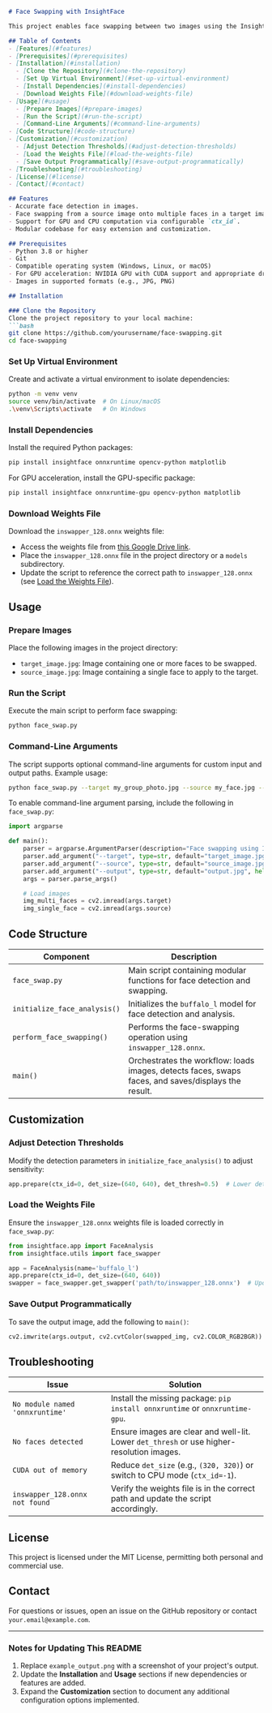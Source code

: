 
```markdown
# Face Swapping with InsightFace

This project enables face swapping between two images using the InsightFace library, leveraging state-of-the-art face analysis and swapping capabilities. It detects faces in a target image and replaces them with a face from a source image, supporting both CPU and GPU acceleration.

## Table of Contents
- [Features](#features)
- [Prerequisites](#prerequisites)
- [Installation](#installation)
  - [Clone the Repository](#clone-the-repository)
  - [Set Up Virtual Environment](#set-up-virtual-environment)
  - [Install Dependencies](#install-dependencies)
  - [Download Weights File](#download-weights-file)
- [Usage](#usage)
  - [Prepare Images](#prepare-images)
  - [Run the Script](#run-the-script)
  - [Command-Line Arguments](#command-line-arguments)
- [Code Structure](#code-structure)
- [Customization](#customization)
  - [Adjust Detection Thresholds](#adjust-detection-thresholds)
  - [Load the Weights File](#load-the-weights-file)
  - [Save Output Programmatically](#save-output-programmatically)
- [Troubleshooting](#troubleshooting)
- [License](#license)
- [Contact](#contact)

## Features
- Accurate face detection in images.
- Face swapping from a source image onto multiple faces in a target image.
- Support for GPU and CPU computation via configurable `ctx_id`.
- Modular codebase for easy extension and customization.

## Prerequisites
- Python 3.8 or higher
- Git
- Compatible operating system (Windows, Linux, or macOS)
- For GPU acceleration: NVIDIA GPU with CUDA support and appropriate drivers
- Images in supported formats (e.g., JPG, PNG)

## Installation

### Clone the Repository
Clone the project repository to your local machine:
```bash
git clone https://github.com/yourusername/face-swapping.git
cd face-swapping
```

### Set Up Virtual Environment
Create and activate a virtual environment to isolate dependencies:
```bash
python -m venv venv
source venv/bin/activate  # On Linux/macOS
.\venv\Scripts\activate   # On Windows
```

### Install Dependencies
Install the required Python packages:
```bash
pip install insightface onnxruntime opencv-python matplotlib
```
For GPU acceleration, install the GPU-specific package:
```bash
pip install insightface onnxruntime-gpu opencv-python matplotlib
```

### Download Weights File
Download the `inswapper_128.onnx` weights file:
- Access the weights file from [this Google Drive link](https://drive.google.com/file/d/1krOLgjW2tAPaqV-Bw4YALz0xT5zlb5HF/view?usp=sharing).
- Place the `inswapper_128.onnx` file in the project directory or a `models` subdirectory.
- Update the script to reference the correct path to `inswapper_128.onnx` (see [Load the Weights File](#load-the-weights-file)).

## Usage

### Prepare Images
Place the following images in the project directory:
- `target_image.jpg`: Image containing one or more faces to be swapped.
- `source_image.jpg`: Image containing a single face to apply to the target.

### Run the Script
Execute the main script to perform face swapping:
```bash
python face_swap.py
```

### Command-Line Arguments
The script supports optional command-line arguments for custom input and output paths. Example usage:
```bash
python face_swap.py --target my_group_photo.jpg --source my_face.jpg --output result.jpg
```

To enable command-line argument parsing, include the following in `face_swap.py`:
```python
import argparse

def main():
    parser = argparse.ArgumentParser(description="Face swapping using InsightFace")
    parser.add_argument("--target", type=str, default="target_image.jpg", help="Path to target image with multiple faces")
    parser.add_argument("--source", type=str, default="source_image.jpg", help="Path to source image with single face")
    parser.add_argument("--output", type=str, default="output.jpg", help="Path to save the output image")
    args = parser.parse_args()

    # Load images
    img_multi_faces = cv2.imread(args.target)
    img_single_face = cv2.imread(args.source)
```

## Code Structure
| Component                | Description                                                                 |
|-------------------------|-----------------------------------------------------------------------------|
| `face_swap.py`          | Main script containing modular functions for face detection and swapping.   |
| `initialize_face_analysis()` | Initializes the `buffalo_l` model for face detection and analysis.       |
| `perform_face_swapping()`   | Performs the face-swapping operation using `inswapper_128.onnx`.         |
| `main()`                | Orchestrates the workflow: loads images, detects faces, swaps faces, and saves/displays the result. |

## Customization

### Adjust Detection Thresholds
Modify the detection parameters in `initialize_face_analysis()` to adjust sensitivity:
```python
app.prepare(ctx_id=0, det_size=(640, 640), det_thresh=0.5)  # Lower det_thresh to detect more faces
```

### Load the Weights File
Ensure the `inswapper_128.onnx` weights file is loaded correctly in `face_swap.py`:
```python
from insightface.app import FaceAnalysis
from insightface.utils import face_swapper

app = FaceAnalysis(name='buffalo_l')
app.prepare(ctx_id=0, det_size=(640, 640))
swapper = face_swapper.get_swapper('path/to/inswapper_128.onnx')  # Update path as needed
```

### Save Output Programmatically
To save the output image, add the following to `main()`:
```python
cv2.imwrite(args.output, cv2.cvtColor(swapped_img, cv2.COLOR_RGB2BGR))
```

## Troubleshooting
| Issue                          | Solution                                                                 |
|--------------------------------|--------------------------------------------------------------------------|
| `No module named 'onnxruntime'` | Install the missing package: `pip install onnxruntime` or `onnxruntime-gpu`. |
| `No faces detected`            | Ensure images are clear and well-lit. Lower `det_thresh` or use higher-resolution images. |
| `CUDA out of memory`           | Reduce `det_size` (e.g., `(320, 320)`) or switch to CPU mode (`ctx_id=-1`). |
| `inswapper_128.onnx not found` | Verify the weights file is in the correct path and update the script accordingly. |

## License
This project is licensed under the MIT License, permitting both personal and commercial use.

## Contact
For questions or issues, open an issue on the GitHub repository or contact `your.email@example.com`.

---

### Notes for Updating This README
1. Replace `example_output.png` with a screenshot of your project's output.
2. Update the **Installation** and **Usage** sections if new dependencies or features are added.
3. Expand the **Customization** section to document any additional configuration options implemented.
```


